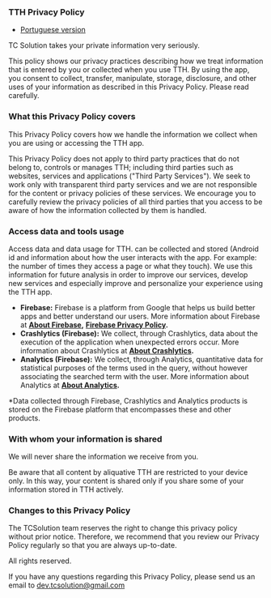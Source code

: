 ### TTH Privacy Policy

* [Portuguese version](/privacy_policy-pt.html)

TC Solution takes your private information very seriously.

This policy shows our privacy practices describing how we treat information that is entered by you or collected when you use TTH.
By using the app, you consent to collect, transfer, manipulate, storage, disclosure, and other uses of your information as described in this Privacy Policy. Please read carefully.

### What this Privacy Policy covers

This Privacy Policy covers how we handle the information we collect when you are using or accessing the TTH app.

This Privacy Policy does not apply to third party practices that do not belong to, controls or manages TTH; including third parties such as websites, services and applications ("Third Party Services"). We seek to work only with transparent third party services and we are not responsible for the content or privacy policies of these services. We encourage you to carefully review the privacy policies of all third parties that you access to be aware of how the information collected by them is handled.

### Access data and tools usage

Access data and data usage for TTH. can be collected and stored (Android id and information about how the user interacts with the app. For example: the number of times they access a page or what they touch). We use this information for future analysis in order to improve our services, develop new services and especially improve and personalize your experience using the TTH app.

* **Firebase:** Firebase is a platform from Google that helps us build better apps and better understand our users. More information about Firebase at **[About Firebase](https://www.google.com/url?sa=t&rct=j&q=&esrc=s&source=web&cd=&cad=rja&uact=8&ved=2ahUKEwj908zli6P3AhX_g5UCHV3nDzQQFnoECAkQAQ&url=https%3A%2F%2Ffirebase.google.com%2F%3Fhl%3Dpt&usg=AOvVaw35ZHRRnbb3FRIt3tVbLP7-),** **[Firebase Privacy Policy](https://firebase.google.com/support/privacy?hl=pt-br).**
* **Crashlytics (Firebase):** We collect, through Crashlytics, data about the execution of the application when unexpected errors occur. More information about Crashlytics at **[About Crashlytics](https://firebase.google.com/docs/crashlytics).**
* **Analytics (Firebase):** We collect, through Analytics, quantitative data for statistical purposes of the terms used in the query, without however associating the searched term with the user. More information about Analytics at **[About Analytics](https://firebase.google.com/docs/analytics/events?hl=pt-br&platform=android).**

\*Data collected through Firebase, Crashlytics and Analytics products is stored on the Firebase platform that encompasses these and other products.

### With whom your information is shared

We will never share the information we receive from you.

Be aware that all content by aliquative TTH are restricted to your device only. In this way, your content is shared only if you share some of your information stored in TTH actively.

### Changes to this Privacy Policy

The TCSolution team reserves the right to change this privacy policy without prior notice. Therefore, we recommend that you review our Privacy Policy regularly so that you are always up-to-date.

All rights reserved.

If you have any questions regarding this Privacy Policy, please send us an email to [dev.tcsolution@gmail.com](mailto:dev.tcsolution@gmail.com)





